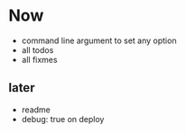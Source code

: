 # Now
- command line argument to set any option
- all todos
- all fixmes

## later
- readme
- debug: true on deploy
